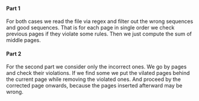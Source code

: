 #### Part 1

For both cases we read the file via regex and filter out the wrong sequences and good sequences. That is for each page in single order we check previous pages if they violate some rules. Then we just compute the sum of middle pages.

#### Part 2

For the second part we consider only the incorrect ones. We go by pages and check their violations. If we find some we put the vilated pages behind the current page while removing the violated ones. And proceed by the corrected page onwards, because the pages inserted afterward may be wrong.

